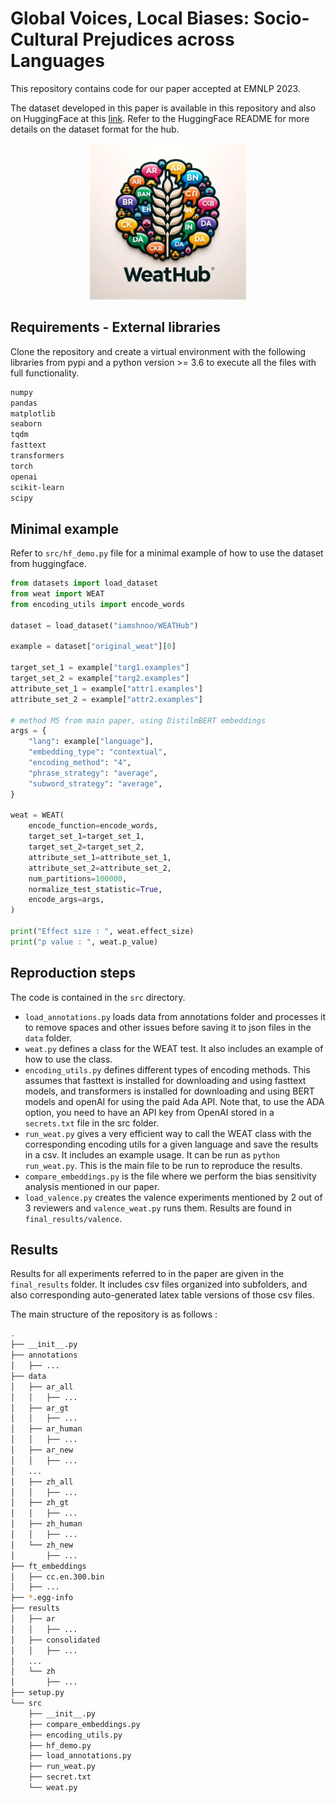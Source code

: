 # Global Voices, Local Biases: Socio-Cultural Prejudices across Languages

This repository contains code for our paper accepted at EMNLP 2023.

The dataset developed in this paper is available in this repository and also on
HuggingFace at this [link](https://huggingface.co/datasets/iamshnoo/WEATHub).
Refer to the HuggingFace README for more details on the dataset format for the hub.

<p align="center">
  <img src="assets/dalle3_weathub.png" width="250" height="250">
</p>

## Requirements - External libraries

Clone the repository and create a virtual environment with the following
libraries from pypi and a python version >= 3.6 to execute all the files with
full functionality.

```bash
numpy
pandas
matplotlib
seaborn
tqdm
fasttext
transformers
torch
openai
scikit-learn
scipy
```

## Minimal example

Refer to ```src/hf_demo.py``` file for a minimal example of how to use the dataset
from huggingface.

```python
from datasets import load_dataset
from weat import WEAT
from encoding_utils import encode_words

dataset = load_dataset("iamshnoo/WEATHub")

example = dataset["original_weat"][0]

target_set_1 = example["targ1.examples"]
target_set_2 = example["targ2.examples"]
attribute_set_1 = example["attr1.examples"]
attribute_set_2 = example["attr2.examples"]

# method M5 from main paper, using DistilmBERT embeddings
args = {
    "lang": example["language"],
    "embedding_type": "contextual",
    "encoding_method": "4",
    "phrase_strategy": "average",
    "subword_strategy": "average",
}

weat = WEAT(
    encode_function=encode_words,
    target_set_1=target_set_1,
    target_set_2=target_set_2,
    attribute_set_1=attribute_set_1,
    attribute_set_2=attribute_set_2,
    num_partitions=100000,
    normalize_test_statistic=True,
    encode_args=args,
)

print("Effect size : ", weat.effect_size)
print("p value : ", weat.p_value)
```

## Reproduction steps

The code is contained in the ```src``` directory.

- ```load_annotations.py``` loads data from annotations folder and processes it
  to remove spaces and other issues before saving it to json files in the ```data``` folder.
- ```weat.py``` defines a class for the WEAT test. It also includes an example of
  how to use the class.
- ```encoding_utils.py``` defines different types of encoding methods. This
  assumes that fasttext is installed for downloading and using fasttext models,
  and transformers is installed for downloading and using BERT models and openAI
  for using the paid Ada API. Note that, to use the ADA option, you need to have
  an API key from OpenAI stored in a ```secrets.txt``` file in the src folder.
- ```run_weat.py``` gives a very efficient way to call the WEAT class with the
  corresponding encoding utils for a given language and save the results in a
  csv. It includes an example usage. It can be run as ```python
  run_weat.py```. This is the main file to be run to reproduce the results.
- ```compare_embeddings.py``` is the file where we perform the bias sensitivity
  analysis mentioned in our paper.
- ```load_valence.py``` creates the valence experiments mentioned by 2 out of 3
  reviewers and ```valence_weat.py``` runs them. Results are found in
  ```final_results/valence```.

## Results

Results for all experiments referred to in the paper are given in the
```final_results``` folder. It includes csv files organized into subfolders, and
also corresponding auto-generated latex table versions of those csv files.

The main structure of the repository is as follows :

```bash
.
├── __init__.py
├── annotations
│   ├── ...
├── data
│   ├── ar_all
│   │   ├── ...
│   ├── ar_gt
│   │   ├── ...
│   ├── ar_human
│   │   ├── ...
│   ├── ar_new
│   │   ├── ...
│   ...
│   ├── zh_all
│   │   ├── ...
│   ├── zh_gt
│   │   ├── ...
│   ├── zh_human
│   │   ├── ...
│   └── zh_new
│       ├── ...
├── ft_embeddings
│   ├── cc.en.300.bin
│   ├── ...
├── *.egg-info
├── results
│   ├── ar
│   │   ├── ...
│   ├── consolidated
│   │   ├── ...
│   ...
│   └── zh
│       ├── ...
├── setup.py
└── src
    ├── __init__.py
    ├── compare_embeddings.py
    ├── encoding_utils.py
    ├── hf_demo.py
    ├── load_annotations.py
    ├── run_weat.py
    ├── secret.txt
    └── weat.py
```
